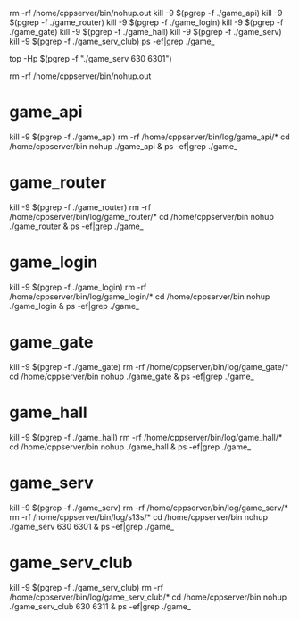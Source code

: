 rm -rf /home/cppserver/bin/nohup.out
kill -9 $(pgrep -f ./game_api)
kill -9 $(pgrep -f ./game_router)
kill -9 $(pgrep -f ./game_login)
kill -9 $(pgrep -f ./game_gate)
kill -9 $(pgrep -f ./game_hall)
kill -9 $(pgrep -f ./game_serv)
kill -9 $(pgrep -f ./game_serv_club)
ps -ef|grep ./game_

top -Hp $(pgrep -f "./game_serv 630 6301")

rm -rf /home/cppserver/bin/nohup.out

# game_api
kill -9 $(pgrep -f ./game_api)
rm -rf /home/cppserver/bin/log/game_api/*
cd /home/cppserver/bin
nohup ./game_api &
ps -ef|grep ./game_

# game_router
kill -9 $(pgrep -f ./game_router)
rm -rf /home/cppserver/bin/log/game_router/*
cd /home/cppserver/bin
nohup ./game_router &
ps -ef|grep ./game_

# game_login
kill -9 $(pgrep -f ./game_login)
rm -rf /home/cppserver/bin/log/game_login/*
cd /home/cppserver/bin
nohup ./game_login &
ps -ef|grep ./game_

# game_gate
kill -9 $(pgrep -f ./game_gate)
rm -rf /home/cppserver/bin/log/game_gate/*
cd /home/cppserver/bin
nohup ./game_gate &
ps -ef|grep ./game_

# game_hall
kill -9 $(pgrep -f ./game_hall)
rm -rf /home/cppserver/bin/log/game_hall/*
cd /home/cppserver/bin
nohup ./game_hall &
ps -ef|grep ./game_

# game_serv
kill -9 $(pgrep -f ./game_serv)
rm -rf /home/cppserver/bin/log/game_serv/*
rm -rf /home/cppserver/bin/log/s13s/*
cd /home/cppserver/bin
nohup ./game_serv 630 6301 &
ps -ef|grep ./game_

# game_serv_club
kill -9 $(pgrep -f ./game_serv_club)
rm -rf /home/cppserver/bin/log/game_serv_club/*
cd /home/cppserver/bin
nohup ./game_serv_club 630 6311 &
ps -ef|grep ./game_